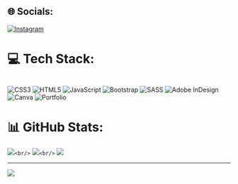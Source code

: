 ## 🌐 Socials:

[![Instagram](https://img.shields.io/badge/Instagram-%23E4405F.svg?logo=Instagram&logoColor=white)](https://instagram.com/nehu_caraballo_)

# 💻 Tech Stack:

```

```

![CSS3](https://img.shields.io/badge/css3-%231572B6.svg?style=for-the-badge&logo=css3&logoColor=white) ![HTML5](https://img.shields.io/badge/html5-%23E34F26.svg?style=for-the-badge&logo=html5&logoColor=white) ![JavaScript](https://img.shields.io/badge/javascript-%23323330.svg?style=for-the-badge&logo=javascript&logoColor=%23F7DF1E) ![Bootstrap](https://img.shields.io/badge/bootstrap-%23563D7C.svg?style=for-the-badge&logo=bootstrap&logoColor=white) ![SASS](https://img.shields.io/badge/SASS-hotpink.svg?style=for-the-badge&logo=SASS&logoColor=white) ![Adobe InDesign](https://img.shields.io/badge/Adobe%20InDesign-49021F?style=for-the-badge&logo=adobeindesign&logoColor=white) ![Canva](https://img.shields.io/badge/Canva-%2300C4CC.svg?style=for-the-badge&logo=Canva&logoColor=white) ![Portfolio](https://img.shields.io/badge/Portfolio-%23000000.svg?style=for-the-badge&logo=firefox&logoColor=#FF7139)

# 📊 GitHub Stats:

![](https://github-readme-stats.vercel.app/api?username=nehuis&theme=midnight-purple&hide_border=false&include_all_commits=false&count_private=false)`<br/>`
![](https://github-readme-streak-stats.herokuapp.com/?user=nehuis&theme=midnight-purple&hide_border=false)`<br/>`
![](https://github-readme-stats.vercel.app/api/top-langs/?username=nehuis&theme=midnight-purple&hide_border=false&include_all_commits=false&count_private=false&layout=compact)

---

[![](https://visitcount.itsvg.in/api?id=nehuis&icon=0&color=0)](https://visitcount.itsvg.in)

<!-- Proudly created with GPRM ( https://gprm.itsvg.in ) -->
